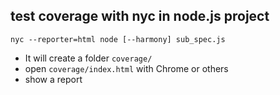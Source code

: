 ## test coverage with nyc in node.js project

```
nyc --reporter=html node [--harmony] sub_spec.js
```

* It will create a folder `coverage/`
* open `coverage/index.html` with Chrome or others
* show a report